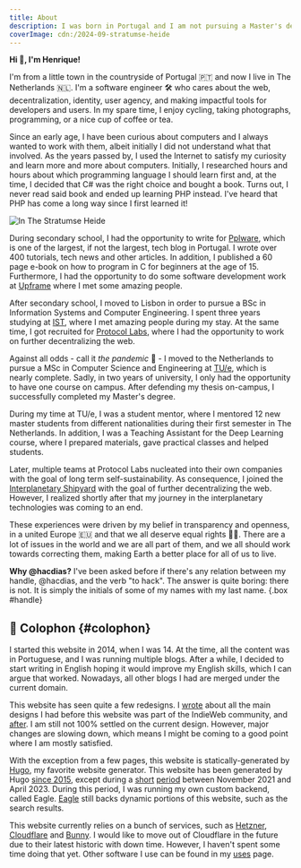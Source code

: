 ```yaml
---
title: About
description: I was born in Portugal and I am not pursuing a Master's degree in the Netherlands, while working on fascinating projects. This page tells a bit more about me.
coverImage: cdn:/2024-09-stratumse-heide
---
```


<span id='greetings'>**<span id='hello'>Hi 👋, I'm</span> <span style="color: var(--c)">Henrique</span>!**</span>

I'm from a little town in the countryside of Portugal 🇵🇹 and now I live in The Netherlands 🇳🇱. I'm a software engineer 🛠 who cares about the web, decentralization, identity, user agency, and making impactful tools for developers and users. In my spare time, I enjoy cycling, taking photographs, programming, or a nice cup of coffee or tea.

<!--more-->

Since an early age, I have been curious about computers and I always wanted to work with them, albeit initially I did not understand what that involved. As the years passed by, I used the Internet to satisfy my curiosity and learn more and more about computers. Initially, I researched hours and hours about which programming language I should learn first and, at the time, I decided that C# was the right choice and bought a book. Turns out, I never read said book and ended up learning PHP instead. I've heard that PHP has come a long way since I first learned it!

![](cdn:/2024-09-stratumse-heide "In The Stratumse Heide")

During secondary school, I had the opportunity to write for [Pplware](https://pplware.sapo.pt/), which is one of the largest, if not the largest, tech blog in Portugal. I wrote over 400 tutorials, tech news and other articles. In addition, I published a 60 page e-book on how to program in C for beginners at the age of 15. Furthermore, I had the opportunity to do some software development work at [Upframe](https://github.com/upframe) where I met some amazing people.

After secondary school, I moved to Lisbon in order to pursue a BSc in Information Systems and Computer Engineering. I spent three years studying at [IST](https://tecnico.ulisboa.pt/pt/), where I met amazing people during my stay. At the same time, I got recruited for [Protocol Labs](https://protocol.ai/), where I had the opportunity to work on further decentralizing the web.

Against all odds - call it _the pandemic_ 🦠 - I moved to the Netherlands to pursue a MSc in Computer Science and Engineering at [TU/e](https://tue.nl), which is nearly complete. Sadly, in two years of university, I only had the opportunity to have one course on campus. After defending my thesis on-campus, I successfully completed my Master's degree.

During my time at TU/e, I was a student mentor, where I mentored 12 new master students from different nationalities during their first semester in The Netherlands. In addition, I was a Teaching Assistant for the Deep Learning course, where I prepared materials, gave practical classes and helped students.

Later, multiple teams at Protocol Labs nucleated into their own companies with the goal of long term self-sustainability. As consequence, I joined the [Interplanetary Shipyard](https://blog.ipfs.tech/shipyard-hello-world/) with the goal of further decentralizing the web. However, I realized shortly after that my journey in the interplanetary technologies was coming to an end.

These experiences were driven by my belief in transparency and openness, in a united Europe 🇪🇺 and that we all deserve equal rights 🏳️‍🌈. There are a lot of issues in the world and we are all part of them, and we all should work towards correcting them, making Earth a better place for all of us to live.

**Why @hacdias?** I've been asked before if there's any relation between my handle, @hacdias, and the verb "to hack". The answer is quite boring: there is not. It is simply the initials of some of my names with my last name.
{.box #handle}

## 🎩 Colophon {#colophon}

I started this website in 2014, when I was 14. At the time, all the content was in Portuguese, and I was running multiple blogs. After a while, I decided to start writing in English hoping it would improve my English skills, which I can argue that worked. Nowadays, all other blogs I had are merged under the current domain.

This website has seen quite a few redesigns. I [wrote](/2022/03/25/my-website-before-indieweb) about all the main designs I had before this website was part of the IndieWeb community, and [after](/2022/06/18/my-website-after-indieweb). I am still not 100% settled on the current design. However, major changes are slowing down, which means I might be coming to a good point where I am mostly satisfied.

With the exception from a few pages, this website is statically-generated by [Hugo][hugo], my favorite website generator. This website has been generated by Hugo [since 2015][hello-hugo], except during a [short][bye-hugo] [period][hello-again] between November 2021 and April 2023. During this period, I was running my own custom backend, called Eagle. [Eagle] still backs dynamic portions of this website, such as the search results.

This website currently relies on a bunch of services, such as [Hetzner](https://www.hetzner.com/), [Cloudflare](https://www.cloudflare.com/) and [Bunny](https://bunny.net/). I would like to move out of Cloudflare in the future due to their latest historic with down time. However, I haven't spent some time doing that yet. Other software I use can be found in my [uses] page.

[hugo]: https://gohugo.io/
[hello-hugo]: /2015/08/12/farewell-wordpress-hello-hugo/
[bye-hugo]: /2021/11/19/farewell-hugo-hello-eagle/
[hello-again]: /2023/06/13/farewell-eagle-kinda-hello-hugo/
[eagle]: https://github.com/hacdias/eagle
[uses]: /uses/
